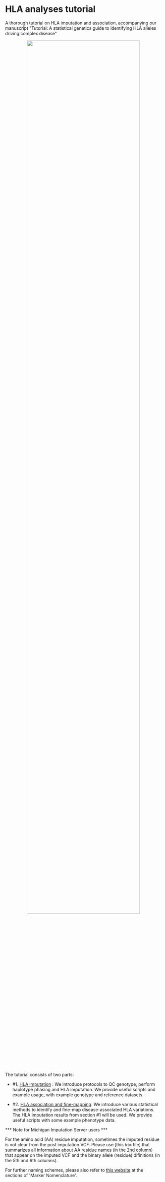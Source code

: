 # HLA analyses tutorial
A thorough tutorial on HLA imputation and association, accompanying our manuscript "Tutorial: A statistical genetics guide to identifying HLA alleles driving complex disease"

<div align="center">
<img src="https://raw.githubusercontent.com/immunogenomics/HLA_analyses_tutorial/main/images/for_web_Overview_v4.png" width=85%>
</div>

The tutorial consists of two parts:
- #1. [HLA imputation](https://github.com/immunogenomics/HLA_analyses_tutorial/blob/main/tutorial_HLAQCImputation.ipynb) : We introduce protocols to QC genotype, perform haplotype phasing and HLA imputation. We provide useful scripts and example usage, with example genotype and reference datasets.

- #2. [HLA association and fine-mapping](https://github.com/immunogenomics/HLA_analyses_tutorial/blob/main/tutorial_association.md): We introduce various statistical methods to identify and fine-map disease-associated HLA variations. The HLA imputation results from section #1 will be used. We provide useful scripts with some example phenotype data.

  

*** Note for Michigan Imputation Server users ***

For the amino acid (AA) residue imputation, sometimes the imputed residue is not clear from the post imputation VCF. Please use [this `bim` file] that summarizes all information about AA residue names (in the 2nd column) that appear on the imputed VCF and the binary allele (residue) difinitions (in the 5th and 6th columns). 

For further naming schemes, please also refer to [this website](https://software.broadinstitute.org/mpg/snp2hla/makereference_manual.html) at the sections of 'Marker Nomenclature'.  

